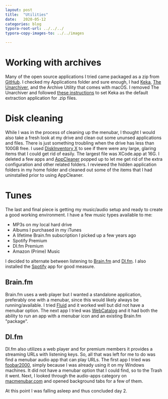 ```yaml
---
layout: post
title:  "Utilities"
date:   2020-05-12
categories: blog
typora-root-url: ../../../
typora-copy-images-to: ../../images

---
```


# Working with archives

Many of the open source applications I tried came packaged as a zip from [GitHub](https://github.com/).  I checked my Applications folder and sure enough, I had [Keka](https://www.keka.io/en/), [The Unarchiver](https://theunarchiver.com/), and the Archive Utility that comes with macOS.  I removed The Unarchiver and followed [these instructions](https://github.com/aonez/Keka/wiki/Default-application#set-it-manually) to set Keka as the default extraction application for .zip files.

# Disk cleaning

While I was in the process of cleaning up the menubar, I thought I would also take a fresh look at my drive and clean out some ununsed applications and files.    There is just something troubling when the drive has less than 100GB free.  I used [DiskInventory X](http://www.derlien.com/) to see if there were any large, glaring items that I could get rid of easily.  The largest file was XCode.app at 16G.  I deleted a few apps and [AppCleaner](https://freemacsoft.net/appcleaner/) popped up to let me get rid of the extra configuration and other related folders.  I reviewed the hidden application folders in my home folder and cleaned out some of the items that I had uninstalled prior to using AppCleaner.

# Tunes

The last and final piece is getting my music/audio setup and ready to create a good working environment.  I have a few music types available to me:

* MP3s on my local hard drive
* Albums I purchased in my iTunes
* A lifetime Brain.fm subscription I picked up a few years ago
* Spotify Premium
* DI.fm Premium
* Amazon (Prime) Music

I decided to alternate between listening to [Brain.fm](https://www.brain.fm/) and [DI.fm](https://www.di.fm/).  I also installed the [Spotify](https://www.spotify.com/us/download/mac/) app for good measure.

## Brain.fm

Brain.fm uses a web player but I wanted a standalone application, preferably one with a menubar, since this would likely always be running/available.  I tried  [Fluid](https://fluidapp.com/) and it worked well but did not have a menubar option.  The next app I tried was [WebCatalog](https://webcatalogapp.com/) and it had both the ability to run an app with a menubar icon and an existing Brain.fm "package".

## DI.fm

DI.fm also utilizes a web player and for premium members it provides a streaming URLs with listening keys.  So, all that was left for me to do was find a menubar audio app that can play URLs.  The first app I tried was [foobar2000](https://www.foobar2000.org/mac), simply because I was already using it on my Windows machines.  It did not have a menubar option that I could find, so to the Trash it went.  Next, I looked through the audio-apps category on [macmenubar.com](https://macmenubar.com/audio-apps/) and opened background tabs for a few of them.

At this point I was falling asleep and thus concluded day 2.


